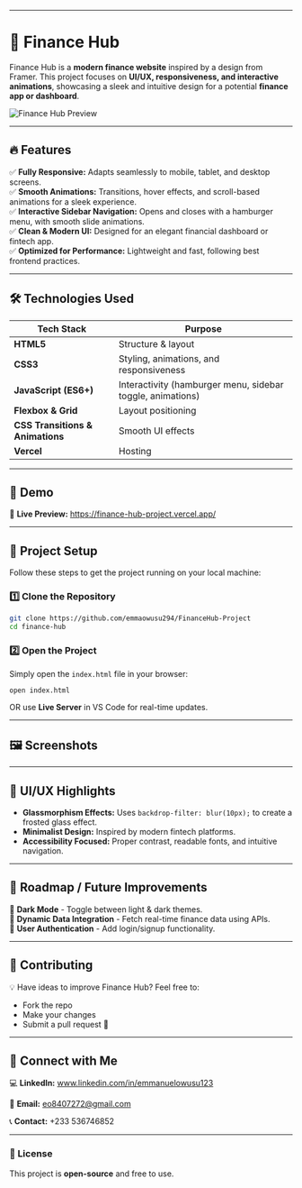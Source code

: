 

---

# 🏦 Finance Hub  

Finance Hub is a **modern finance website** inspired by a design from Framer. This project focuses on **UI/UX, responsiveness, and interactive animations**, showcasing a sleek and intuitive design for a potential **finance app or dashboard**.  

![Finance Hub Preview](/Financehub.avif)  
 

---

## 🔥 Features  

✅ **Fully Responsive:** Adapts seamlessly to mobile, tablet, and desktop screens.  
✅ **Smooth Animations:** Transitions, hover effects, and scroll-based animations for a sleek experience.  
✅ **Interactive Sidebar Navigation:** Opens and closes with a hamburger menu, with smooth slide animations.  
✅ **Clean & Modern UI:** Designed for an elegant financial dashboard or fintech app.  
✅ **Optimized for Performance:** Lightweight and fast, following best frontend practices.  

---

## 🛠️ Technologies Used  

| Tech Stack | Purpose |
|------------|---------|
| **HTML5** | Structure & layout |
| **CSS3** | Styling, animations, and responsiveness |
| **JavaScript (ES6+)** | Interactivity (hamburger menu, sidebar toggle, animations) |
| **Flexbox & Grid** | Layout positioning |
| **CSS Transitions & Animations** | Smooth UI effects |
| **Vercel** | Hosting |

---

## 🎥 Demo  

🚀 **Live Preview:** https://finance-hub-project.vercel.app/


---

## 📂 Project Setup  

Follow these steps to get the project running on your local machine:  

### 1️⃣ Clone the Repository  

```bash
git clone https://github.com/emmaowusu294/FinanceHub-Project
cd finance-hub
```

### 2️⃣ Open the Project  

Simply open the `index.html` file in your browser:  

```bash
open index.html
```

OR use **Live Server** in VS Code for real-time updates.  

---

## 🖼️ Screenshots  

 

---

## 🎨 UI/UX Highlights  

- **Glassmorphism Effects:** Uses `backdrop-filter: blur(10px);` to create a frosted glass effect.  
- **Minimalist Design:** Inspired by modern fintech platforms.  
- **Accessibility Focused:** Proper contrast, readable fonts, and intuitive navigation.  

---

## 📌 Roadmap / Future Improvements  

🔹 **Dark Mode** - Toggle between light & dark themes.  
🔹 **Dynamic Data Integration** - Fetch real-time finance data using APIs.  
🔹 **User Authentication** - Add login/signup functionality.  

---

## 🤝 Contributing  

💡 Have ideas to improve Finance Hub? Feel free to:  
- Fork the repo  
- Make your changes  
- Submit a pull request 🚀  

---

## 🔗 Connect with Me  

💻 **LinkedIn:** www.linkedin.com/in/emmanuelowusu123

 
📧 **Email:** eo8407272@gmail.com  

📞 **Contact:** +233 536746852

---

### 📜 License  

This project is **open-source** and free to use. 

